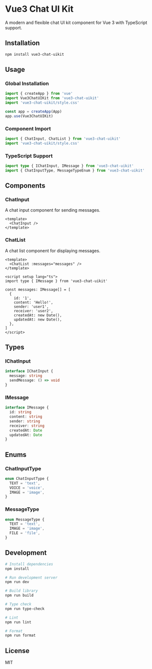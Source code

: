 # Vue3 Chat UI Kit

A modern and flexible chat UI kit component for Vue 3 with TypeScript support.

## Installation

```bash
npm install vue3-chat-uikit
```

## Usage

### Global Installation

```typescript
import { createApp } from 'vue'
import Vue3ChatUIKit from 'vue3-chat-uikit'
import 'vue3-chat-uikit/style.css'

const app = createApp(App)
app.use(Vue3ChatUIKit)
```

### Component Import

```typescript
import { ChatInput, ChatList } from 'vue3-chat-uikit'
import 'vue3-chat-uikit/style.css'
```

### TypeScript Support

```typescript
import type { IChatInput, IMessage } from 'vue3-chat-uikit'
import { ChatInputType, MessageTypeEnum } from 'vue3-chat-uikit'
```

## Components

### ChatInput

A chat input component for sending messages.

```vue
<template>
  <ChatInput />
</template>
```

### ChatList

A chat list component for displaying messages.

```vue
<template>
  <ChatList :messages="messages" />
</template>

<script setup lang="ts">
import type { IMessage } from 'vue3-chat-uikit'

const messages: IMessage[] = [
  {
    id: '1',
    content: 'Hello!',
    sender: 'user1',
    receiver: 'user2',
    createdAt: new Date(),
    updatedAt: new Date(),
  },
]
</script>
```

## Types

### IChatInput

```typescript
interface IChatInput {
  message: string
  sendMessage: () => void
}
```

### IMessage

```typescript
interface IMessage {
  id: string
  content: string
  sender: string
  receiver: string
  createdAt: Date
  updatedAt: Date
}
```

## Enums

### ChatInputType

```typescript
enum ChatInputType {
  TEXT = 'text',
  VOICE = 'voice',
  IMAGE = 'image',
}
```

### MessageType

```typescript
enum MessageType {
  TEXT = 'text',
  IMAGE = 'image',
  FILE = 'file',
}
```

## Development

```bash
# Install dependencies
npm install

# Run development server
npm run dev

# Build library
npm run build

# Type check
npm run type-check

# Lint
npm run lint

# Format
npm run format
```

## License

MIT
